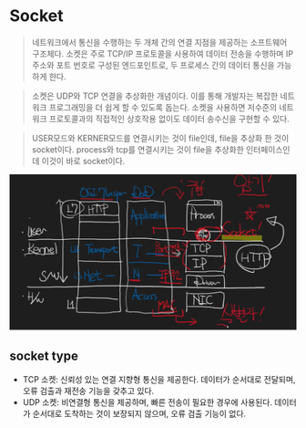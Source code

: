 # Socket

> 네트워크에서 통신을 수행하는 두 개체 간의 연결 지점을 제공하는 소프트웨어 구조체다. 소켓은 주로 TCP/IP 프로토콜을 사용하여 데이터 전송을 수행하며 IP 주소와 포트 번호로 구성된 엔드포인트로, 두 프로세스 간의 데이터 통신을 가능하게 한다.

> 소켓은 UDP와 TCP 연결을 추상화한 개념이다. 이를 통해 개발자는 복잡한 네트워크 프로그래밍을 더 쉽게 할 수 있도록 돕는다. 소켓을 사용하면 저수준의 네트워크 프로토콜과의 직접적인 상호작용 없이도 데이터 송수신을 구현할 수 있다.

> USER모드와 KERNER모드를 연결시키는 것이 file인데, file을 추상화 한 것이 socket이다. process와 tcp를 연결시키는 것이 file을 추상화한 인터페이스인데 이것이 바로 socket이다.

![socket1](images/socket1.webp)

## socket type


- TCP 소켓: 신뢰성 있는 연결 지향형 통신을 제공한다. 데이터가 순서대로 전달되며, 오류 검출과 재전송 기능을 갖추고 있다.
- UDP 소켓: 비연결형 통신을 제공하며, 빠른 전송이 필요한 경우에 사용된다. 데이터가 순서대로 도착하는 것이 보장되지 않으며, 오류 검출 기능이 없다.
